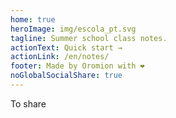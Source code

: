 ```yaml
---
home: true
heroImage: img/escola_pt.svg
tagline: Summer school class notes.
actionText: Quick start →
actionLink: /en/notes/
footer: Made by Oromion with ❤️
noGlobalSocialShare: true
---
```


To share <social-share :networks="['whatsapp','telegram']"/>

